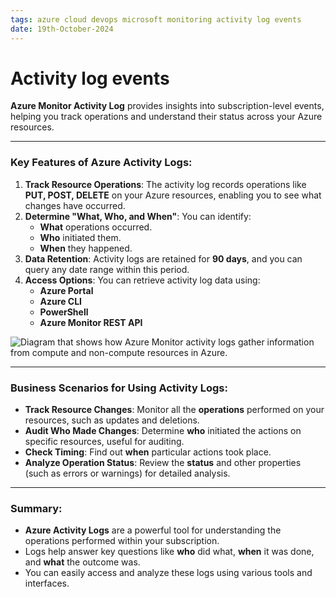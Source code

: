 ```yaml
---
tags: azure cloud devops microsoft monitoring activity log events
date: 19th-October-2024
---
```


# Activity log events

**Azure Monitor Activity Log** provides insights into subscription-level events, helping you track operations and understand their status across your Azure resources.

---

### **Key Features of Azure Activity Logs**:

1. **Track Resource Operations**: The activity log records operations like **PUT, POST, DELETE** on your Azure resources, enabling you to see what changes have occurred.
2. **Determine "What, Who, and When"**: You can identify:
    - **What** operations occurred.
    - **Who** initiated them.
    - **When** they happened.
3. **Data Retention**: Activity logs are retained for **90 days**, and you can query any date range within this period.
4. **Access Options**: You can retrieve activity log data using:
    - **Azure Portal**
    - **Azure CLI**
    - **PowerShell**
    - **Azure Monitor REST API**

![Diagram that shows how Azure Monitor activity logs gather information from compute and non-compute resources in Azure.](https://learn.microsoft.com/en-us/training/wwl-azure/configure-azure-monitor/media/activity-log-7d1913ad.png)

---

### **Business Scenarios for Using Activity Logs**:

- **Track Resource Changes**: Monitor all the **operations** performed on your resources, such as updates and deletions.
- **Audit Who Made Changes**: Determine **who** initiated the actions on specific resources, useful for auditing.
- **Check Timing**: Find out **when** particular actions took place.
- **Analyze Operation Status**: Review the **status** and other properties (such as errors or warnings) for detailed analysis.

---

### **Summary**:

- **Azure Activity Logs** are a powerful tool for understanding the operations performed within your subscription.
- Logs help answer key questions like **who** did what, **when** it was done, and **what** the outcome was.
- You can easily access and analyze these logs using various tools and interfaces.
